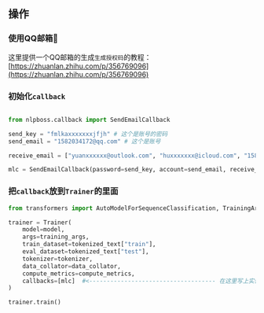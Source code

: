 




## 操作

### 使用QQ邮箱📮

这里提供一个QQ邮箱的生成`生成授权码`的教程：[https://zhuanlan.zhihu.com/p/356769096](https://zhuanlan.zhihu.com/p/356769096)

### 初始化`callback`
```python 

from nlpboss.callback import SendEmailCallback

send_key = "fmlkaxxxxxxxjfjh" # 这个是账号的密码
send_email = "1582034172@qq.com" # 这个是账号

receive_email = ["yuanxxxxxx@outlook.com", "huxxxxxxx@icloud.com", "1582034172@qq.com"] # 这个是需要发送给的人

mlc = SendEmailCallback(password=send_key, account=send_email, receive_email=receive_email)

```

### 把`callback`放到`Trainer`的里面
```python
from transformers import AutoModelForSequenceClassification, TrainingArguments, Trainer

trainer = Trainer(
    model=model,
    args=training_args,
    train_dataset=tokenized_text["train"],
    eval_dataset=tokenized_text["test"],
    tokenizer=tokenizer,
    data_collator=data_collator,
    compute_metrics=compute_metrics,
    callbacks=[mlc]  #<------------------------------------ 在这里写上实例化的对象
)

trainer.train()



```